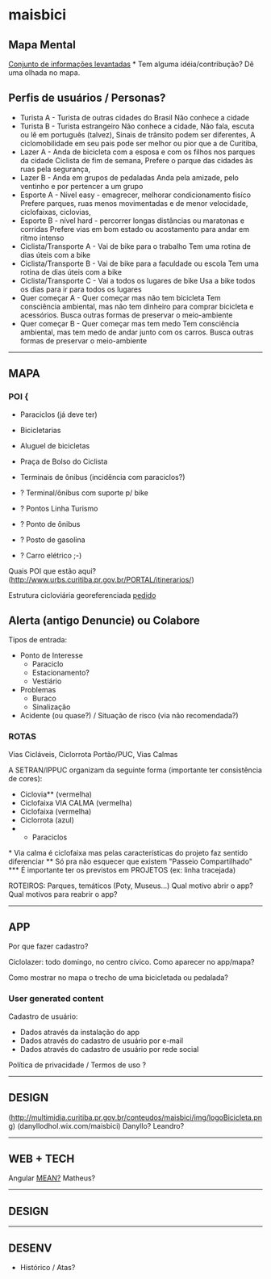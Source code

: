 # maisbici

## Mapa Mental
[Conjunto de informações levantadas](https://www.mindmeister.com/709692742)
\* Tem alguma idéia/contribução? Dê uma olhada no mapa.

## Perfis de usuários / Personas?
* Turista A - Turista de outras cidades do Brasil
Não conhece a cidade
* Turista B - Turista estrangeiro
Não conhece a cidade, Não fala, escuta ou lê em português (talvez), Sinais de trânsito podem ser diferentes, A ciclomobilidade em seu pais pode ser melhor ou pior que a de Curitiba,
* Lazer A - Anda de bicicleta com a esposa e com os filhos nos parques da cidade
Ciclista de fim de semana, Prefere o parque das cidades às ruas pela segurança, 
* Lazer B - Anda em grupos de pedaladas
Anda pela amizade, pelo ventinho e por pertencer a um grupo
* Esporte A - Nível easy - emagrecer, melhorar condicionamento fisíco
Prefere parques, ruas menos movimentadas e de menor velocidade, ciclofaixas, ciclovias, 
* Esporte B - nível hard - percorrer longas distâncias ou maratonas e corridas
Prefere vias em bom estado ou acostamento para andar em ritmo intenso
* Ciclista/Transporte A - Vai de bike para o trabalho
Tem uma rotina de dias úteis com a bike
* Ciclista/Transporte B - Vai de bike para a faculdade ou escola
Tem uma rotina de dias úteis com a bike
* Ciclista/Transporte C - Vai a todos os lugares de bike
Usa a bike todos os dias para ir para todos os lugares
* Quer começar A - Quer começar mas não tem bicicleta
Tem consciência ambiental, mas não tem dinheiro para comprar bicicleta e acessórios. Busca outras formas de preservar o meio-ambiente
* Quer começar B - Quer começar mas tem medo
Tem consciência ambiental, mas tem medo de andar junto com os carros. Busca outras formas de preservar o meio-ambiente

--------------------------------------------------------------------------------------------------------
## MAPA
### POI {
* Paraciclos (já deve ter)
* Bicicletarias
* Aluguel de bicicletas
* Praça de Bolso do Ciclista

* Terminais de ônibus (incidência com paraciclos?)

* ? Terminal/ônibus com suporte p/ bike

* ? Pontos Linha Turismo
* ? Ponto de ônibus
* ? Posto de gasolina
* ? Carro elétrico ;-)

Quais POI que estão aqui?
(http://www.urbs.curitiba.pr.gov.br/PORTAL/itinerarios/)

Estrutura cicloviária georeferenciada
[pedido](https://github.com/CodeForCuritiba/dadosabertos_prefs/issues/10)

## Alerta (antigo Denuncie) ou Colabore
Tipos de entrada:
* Ponto de Interesse
  * Paraciclo
  * Estacionamento?
  * Vestiário
* Problemas
  * Buraco
  * Sinalização
* Acidente (ou quase?) / Situação de risco (via não recomendada?)

### ROTAS
Vias Cicláveis, Ciclorrota Portão/PUC, Vias Calmas

A SETRAN/IPPUC organizam da seguinte forma (importante ter consistência de cores):
* Ciclovia** (vermelha)
* Ciclofaixa VIA CALMA  (vermelha)
* Ciclofaixa (vermelha)
* Ciclorrota (azul)
* + Paraciclos

\* Via calma é ciclofaixa mas pelas características do projeto faz sentido diferenciar
\*\* Só pra não esquecer que existem "Passeio Compartilhado"
\*\*\* É importante ter os previstos em PROJETOS (ex: linha tracejada)

ROTEIROS: Parques, temáticos (Poty, Museus...)
Qual motivo abrir o app?
Qual motivos para reabrir o app?

--------------------------------------------------------------------------------------------------------
## APP

Por que fazer cadastro?

Ciclolazer: todo domingo, no centro cívico. Como aparecer no app/mapa?

Como mostrar no mapa o trecho de uma bicicletada ou pedalada?


### User generated content

Cadastro de usuário:
- Dados através da instalação do app
- Dados através do cadastro de usuário por e-mail
- Dados através do cadastro de usuário por rede social

Política de privacidade / Termos de uso
?

--------------------------------------------------------------------------------------------------------
## DESIGN
(http://multimidia.curitiba.pr.gov.br/conteudos/maisbici/img/logoBicicleta.png)
(danyllodhol.wix.com/maisbici)
Danyllo? Leandro?

--------------------------------------------------------------------------------------------------------
## WEB + TECH
Angular
[MEAN?](http://mean.io/#!/)
Matheus?

--------------------------------------------------------------------------------------------------------
## DESIGN

--------------------------------------------------------------------------------------------------------
## DESENV
- Histórico / Atas?
